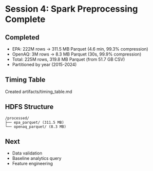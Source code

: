 # Session 4: Spark Preprocessing Complete

## Completed
- EPA: 222M rows → 311.5 MB Parquet (4.6 min, 99.3% compression)
- OpenAQ: 3M rows → 8.3 MB Parquet (30s, 99.9% compression)
- Total: 225M rows, 319.8 MB Parquet (from 51.7 GB CSV)
- Partitioned by year (2015-2024)

## Timing Table
Created artifacts/timing_table.md

## HDFS Structure
```
/processed/
├── epa_parquet/ (311.5 MB)
└── openaq_parquet/ (8.3 MB)
```

## Next
- Data validation
- Baseline analytics query
- Feature engineering
